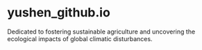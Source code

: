 # yushen_github.io
Dedicated to fostering sustainable agriculture and uncovering the ecological impacts of global climatic disturbances.

